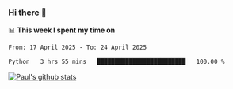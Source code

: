 ### Hi there 👋

📊 **This week I spent my time on**
<!--START_SECTION:waka-->

```txt
From: 17 April 2025 - To: 24 April 2025

Python   3 hrs 55 mins   █████████████████████████   100.00 %
```

<!--END_SECTION:waka-->


[![Paul's github stats](https://github-readme-stats.vercel.app/api?username=mickeyouyou&theme=dracula&show_icons=true)](https://github.com/anuraghazra/github-readme-stats)
